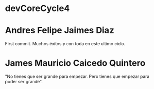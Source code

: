 # devCoreCycle4

# Andres Felipe Jaimes Diaz

First commit. Muchos éxitos y con toda en este ultimo ciclo.

# James Mauricio Caicedo Quintero

"No tienes que ser grande para empezar. Pero tienes que empezar para poder ser grande".